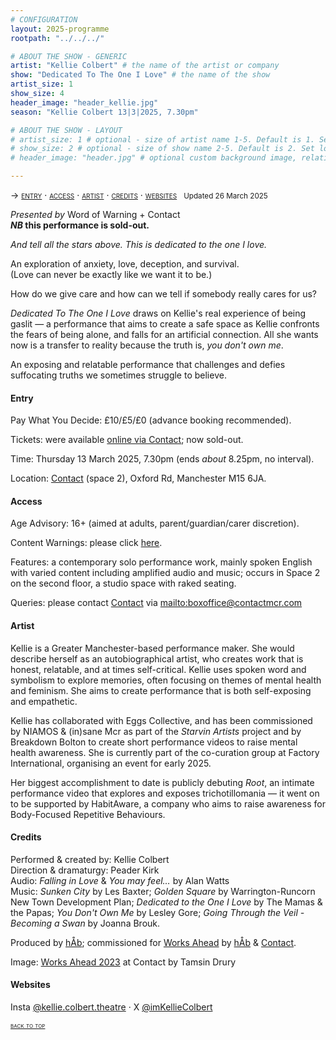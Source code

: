 ```yaml
---
# CONFIGURATION
layout: 2025-programme
rootpath: "../../../"

# ABOUT THE SHOW - GENERIC
artist: "Kellie Colbert" # the name of the artist or company
show: "Dedicated To The One I Love" # the name of the show
artist_size: 1
show_size: 4
header_image: "header_kellie.jpg"
season: "Kellie Colbert 13|3|2025, 7.30pm"

# ABOUT THE SHOW - LAYOUT
# artist_size: 1 # optional - size of artist name 1-5. Default is 1. Set longer names to lower values
# show_size: 2 # optional - size of show name 2-5. Default is 2. Set longer names to lower values
# header_image: "header.jpg" # optional custom background image, relative to current page

---
```

<span style='font-variant: small-caps'>→ [entry](/current/2025/colbert/#entry) · [access](/current/2025/colbert/#access) · [artist](/current/2025/colbert/#artist) · [credits](/current/2025/colbert/#credits) · [websites](/current/2025/colbert/#websites)</span>&ensp; <small>Updated 26 March 2025</small>        
           
*Presented by* Word of Warning + Contact<br>***NB* this performance is sold-out.**                  
         
*And tell all the stars above. This is dedicated to the one I love.*         
         
An exploration of anxiety, love, deception, and survival.<br>(Love can never be exactly like we want it to be.)         
         
How do we give care and how can we tell if somebody really cares for us?         
         
*Dedicated To The One I Love* draws on Kellie's real experience of being gaslit — a performance that aims to create a safe space as Kellie confronts the fears of being alone, and falls for an artificial connection. All she wants now is a transfer to reality because the truth is, *you don't own me*.         
         
An exposing and relatable performance that challenges and defies suffocating truths we sometimes struggle to believe.         
         
#### Entry          
Pay What You Decide: £10/£5/£0 (advance booking recommended).        
         
Tickets: were available <a href="https://contactmcr.com/book/instance/358558" target="_blank">online via Contact</a>; now sold-out.        
         
Time: Thursday 13 March 2025, 7.30pm (ends *about* 8.25pm, no interval).         
             
Location: <a href="https://contactmcr.com/visit/getting-here" target="_blank">Contact</a> (space 2), Oxford Rd, Manchester M15 6JA.         
        
#### Access         
Age Advisory: 16+ (aimed at adults, parent/guardian/carer discretion).         
         
Content Warnings: please click [here](/warnings).         
        
Features: a contemporary solo performance work, mainly spoken English with varied content including amplified audio and music; occurs in Space 2 on the second floor, a studio space with raked seating.         
         
Queries: please contact <a href="https://contactmcr.com/visit/access" target="_blank">Contact</a> via <mailto:boxoffice@contactmcr.com>        
         
#### Artist        
Kellie is a Greater Manchester-based performance maker. She would describe herself as an autobiographical artist, who creates work that is honest, relatable, and at times self-critical. Kellie uses spoken word and symbolism to explore memories, often focusing on themes of mental health and feminism. She aims to create performance that is both self-exposing and empathetic.         
        
Kellie has collaborated with Eggs Collective, and has been commissioned by NIAMOS & (in)sane Mcr as part of the *Starvin Artists* project and by Breakdown Bolton to create short performance videos to raise mental health awareness. She is currently part of the co-curation group at Factory International, organising an event for early 2025.        
         
Her biggest accomplishment to date is publicly debuting *Root*, an intimate performance video that explores and exposes trichotillomania — it went on to be supported by HabitAware, a company who aims to raise awareness for Body-Focused Repetitive Behaviours.         
         
#### Credits         
Performed & created by: Kellie Colbert<br>Direction & dramaturgy: Peader Kirk<br>Audio: *Falling in Love* & *You may feel…* by Alan Watts<br>Music: 
*Sunken City* by Les Baxter; *Golden Square* by Warrington-Runcorn New Town Development Plan; *Dedicated to the One I Love* by The Mamas & the Papas; *You Don't Own Me* by Lesley Gore; *Going Through the Veil - Becoming a Swan* by Joanna Brouk.         
         
Produced by [hÅb](/hab); commissioned for [Works Ahead](/hab/worksahead) by [hÅb](/hab) & <a href="https://contactmcr.com" target="_blank">Contact</a>.         
         
Image: [Works Ahead 2023](/archive/2023-worksahead/colbert) at Contact by Tamsin Drury         
         
#### Websites          
Insta <a href="https://instagram.com/kellie.colbert.theatre" target="_blank">@kellie.colbert.theatre</a> · X <a href="https://x.com/imKellieColbert" target="_blank">@imKellieColbert</a>         
        
<small><span style='font-variant: small-caps'>[back to top](/current/2025/colbert)</span></small>
